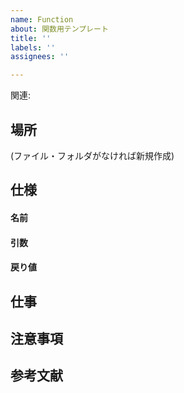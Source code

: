 ```yaml
---
name: Function
about: 関数用テンプレート
title: ''
labels: ''
assignees: ''

---
```


関連: 

## 場所

(ファイル・フォルダがなければ新規作成)

## 仕様
#### 名前


#### 引数


#### 戻り値


## 仕事


## 注意事項


## 参考文献
